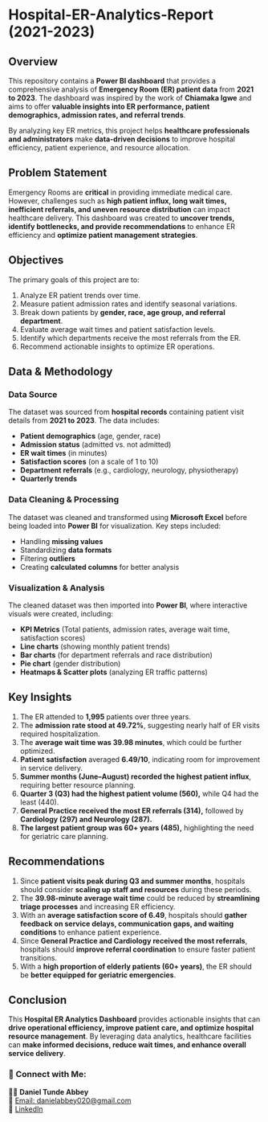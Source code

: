 # Hospital-ER-Analytics-Report (2021-2023)


## Overview 
This repository contains a **Power BI dashboard** that provides a comprehensive analysis of **Emergency Room (ER) patient data** from **2021 to 2023**. The dashboard was inspired by the work of **Chiamaka Igwe** and aims to offer **valuable insights into ER performance, patient demographics, admission rates, and referral trends**.  

By analyzing key ER metrics, this project helps **healthcare professionals and administrators** make **data-driven decisions** to improve hospital efficiency, patient experience, and resource allocation.  


## Problem Statement  
Emergency Rooms are **critical** in providing immediate medical care. However, challenges such as **high patient influx, long wait times, inefficient referrals, and uneven resource distribution** can impact healthcare delivery. This dashboard was created to **uncover trends, identify bottlenecks, and provide recommendations** to enhance ER efficiency and **optimize patient management strategies**.  


## Objectives 
The primary goals of this project are to:  
1. Analyze ER patient trends over time.
2. Measure patient admission rates and identify seasonal variations.
3. Break down patients by **gender, race, age group, and referral department**.
4. Evaluate average wait times and patient satisfaction levels.
5. Identify which departments receive the most referrals from the ER.
6. Recommend actionable insights to optimize ER operations.  


## Data & Methodology
### Data Source
The dataset was sourced from **hospital records** containing patient visit details from **2021 to 2023**. The data includes:  
- **Patient demographics** (age, gender, race)  
- **Admission status** (admitted vs. not admitted)  
- **ER wait times** (in minutes)  
- **Satisfaction scores** (on a scale of 1 to 10)  
- **Department referrals** (e.g., cardiology, neurology, physiotherapy)  
- **Quarterly trends**  


### Data Cleaning & Processing  
The dataset was cleaned and transformed using **Microsoft Excel** before being loaded into **Power BI** for visualization. Key steps included:  
- Handling **missing values**  
- Standardizing **data formats**  
- Filtering **outliers**  
- Creating **calculated columns** for better analysis  


### Visualization & Analysis 
The cleaned dataset was then imported into **Power BI**, where interactive visuals were created, including:  
- **KPI Metrics** (Total patients, admission rates, average wait time, satisfaction scores)  
- **Line charts** (showing monthly patient trends)  
- **Bar charts** (for department referrals and race distribution)  
- **Pie chart** (gender distribution)  
- **Heatmaps & Scatter plots** (analyzing ER traffic patterns)  


## Key Insights
1. The ER attended to **1,995** patients over three years.
2. The **admission rate stood at 49.72%**, suggesting nearly half of ER visits required hospitalization.
3. The **average wait time was 39.98 minutes**, which could be further optimized.
4. **Patient satisfaction** averaged **6.49/10**, indicating room for improvement in service delivery.
5. **Summer months (June–August) recorded the highest patient influx**, requiring better resource planning.
6. **Quarter 3 (Q3) had the highest patient volume (560),** while Q4 had the least (440).
7. **General Practice received the most ER referrals (314),** followed by **Cardiology (297) and Neurology (287).**
8. **The largest patient group was 60+ years (485),** highlighting the need for geriatric care planning.  


## Recommendations 
1. Since **patient visits peak during Q3 and summer months**, hospitals should consider **scaling up staff and resources** during these periods.  
2. The **39.98-minute average wait time** could be reduced by **streamlining triage processes** and increasing ER efficiency.  
3. With an **average satisfaction score of 6.49**, hospitals should **gather feedback on service delays, communication gaps, and waiting conditions** to enhance patient experience.
4. Since **General Practice and Cardiology received the most referrals**, hospitals should **improve referral coordination** to ensure faster patient transitions.
5. With a **high proportion of elderly patients (60+ years)**, the ER should be **better equipped for geriatric emergencies**.  


## Conclusion 
This **Hospital ER Analytics Dashboard** provides actionable insights that can **drive operational efficiency, improve patient care, and optimize hospital resource management**. By leveraging data analytics, healthcare facilities can **make informed decisions, reduce wait times, and enhance overall service delivery**.  


### 🔗 Connect with Me:
👨‍💻 **Daniel Tunde Abbey**  
📩 [Email: danielabbey020@gmail.com](mailto:danielabbey020@gmail.com)  
🔗 [LinkedIn](https://linkedin.com/in/daniel-tunde-abbey-8a5479261)  
